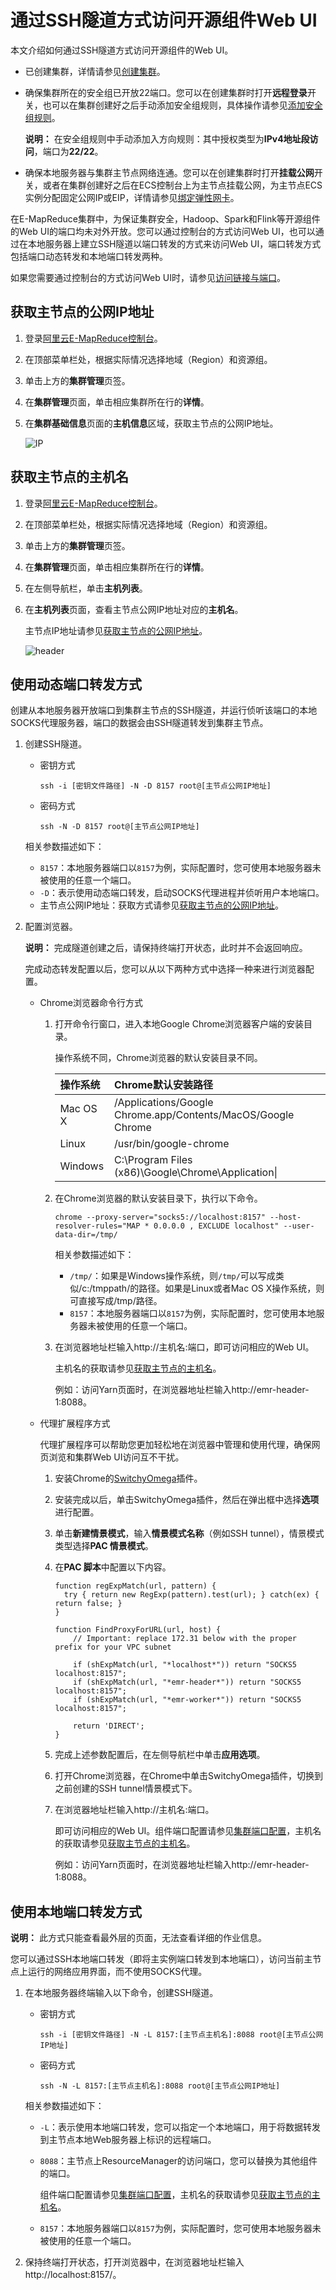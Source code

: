 # 通过SSH隧道方式访问开源组件Web UI

本文介绍如何通过SSH隧道方式访问开源组件的Web UI。

-   已创建集群，详情请参见[创建集群](/cn.zh-CN/集群管理/集群配置/创建集群.md)。
-   确保集群所在的安全组已开放22端口。您可以在创建集群时打开**远程登录**开关，也可以在集群创建好之后手动添加安全组规则，具体操作请参见[添加安全组规则](/cn.zh-CN/安全/安全组/添加安全组规则.md)。

    **说明：** 在安全组规则中手动添加入方向规则：其中授权类型为**IPv4地址段访问**，端口为**22/22**。

-   确保本地服务器与集群主节点网络连通。您可以在创建集群时打开**挂载公网**开关，或者在集群创建好之后在ECS控制台上为主节点挂载公网，为主节点ECS实例分配固定公网IP或EIP，详情请参见[绑定弹性网卡](/cn.zh-CN/网络/弹性网卡/绑定弹性网卡.md)。

在E-MapReduce集群中，为保证集群安全，Hadoop、Spark和Flink等开源组件的Web UI的端口均未对外开放。您可以通过控制台的方式访问Web UI，也可以通过在本地服务器上建立SSH隧道以端口转发的方式来访问Web UI，端口转发方式包括端口动态转发和本地端口转发两种。

如果您需要通过控制台的方式访问Web UI时，请参见[访问链接与端口](/cn.zh-CN/集群管理/集群配置/访问链接与端口.md)。

## 获取主节点的公网IP地址

1.  登录[阿里云E-MapReduce控制台](https://emr.console.aliyun.com/)。

2.  在顶部菜单栏处，根据实际情况选择地域（Region）和资源组。

3.  单击上方的**集群管理**页签。

4.  在**集群管理**页面，单击相应集群所在行的**详情**。

5.  在**集群基础信息**页面的**主机信息**区域，获取主节点的公网IP地址。

    ![IP](https://static-aliyun-doc.oss-accelerate.aliyuncs.com/assets/img/zh-CN/3540659951/p110921.png)


## 获取主节点的主机名

1.  登录[阿里云E-MapReduce控制台](https://emr.console.aliyun.com/)。

2.  在顶部菜单栏处，根据实际情况选择地域（Region）和资源组。

3.  单击上方的**集群管理**页签。

4.  在**集群管理**页面，单击相应集群所在行的**详情**。

5.  在左侧导航栏，单击**主机列表**。

6.  在**主机列表**页面，查看主节点公网IP地址对应的**主机名**。

    主节点IP地址请参见[获取主节点的公网IP地址](#section_coc_7pb_145)。

    ![header](https://static-aliyun-doc.oss-accelerate.aliyuncs.com/assets/img/zh-CN/3540659951/p111252.png)


## 使用动态端口转发方式

创建从本地服务器开放端口到集群主节点的SSH隧道，并运行侦听该端口的本地SOCKS代理服务器，端口的数据会由SSH隧道转发到集群主节点。

1.  创建SSH隧道。

    -   密钥方式

        ```
        ssh -i [密钥文件路径] -N -D 8157 root@[主节点公网IP地址]
        ```

    -   密码方式

        ```
        ssh -N -D 8157 root@[主节点公网IP地址]
        ```

    相关参数描述如下：

    -   `8157`：本地服务器端口以`8157`为例，实际配置时，您可使用本地服务器未被使用的任意一个端口。
    -   `-D`：表示使用动态端口转发，启动SOCKS代理进程并侦听用户本地端口。
    -   主节点公网IP地址：获取方式请参见[获取主节点的公网IP地址](#section_coc_7pb_145)。
2.  配置浏览器。

    **说明：** 完成隧道创建之后，请保持终端打开状态，此时并不会返回响应。

    完成动态转发配置以后，您可以从以下两种方式中选择一种来进行浏览器配置。

    -   Chrome浏览器命令行方式
        1.  打开命令行窗口，进入本地Google Chrome浏览器客户端的安装目录。

            操作系统不同，Chrome浏览器的默认安装目录不同。

            |操作系统|Chrome默认安装路径|
            |:---|:-----------|
            |Mac OS X|/Applications/Google Chrome.app/Contents/MacOS/Google Chrome|
            |Linux|/usr/bin/google-chrome|
            |Windows|C:\\Program Files \(x86\)\\Google\\Chrome\\Application\\|

        2.  在Chrome浏览器的默认安装目录下，执行以下命令。

            ```
            chrome --proxy-server="socks5://localhost:8157" --host-resolver-rules="MAP * 0.0.0.0 , EXCLUDE localhost" --user-data-dir=/tmp/
            ```

            相关参数描述如下：

            -   `/tmp/`：如果是Windows操作系统，则`/tmp/`可以写成类似/c:/tmppath/的路径。如果是Linux或者Mac OS X操作系统，则可直接写成/tmp/路径。
            -   `8157`：本地服务器端口以`8157`为例，实际配置时，您可使用本地服务器未被使用的任意一个端口。
        3.  在浏览器地址栏输入http://主机名:端口，即可访问相应的Web UI。

            主机名的获取请参见[获取主节点的主机名](#section_541_dvb_3f4)。

            例如：访问Yarn页面时，在浏览器地址栏输入http://emr-header-1:8088。

    -   代理扩展程序方式

        代理扩展程序可以帮助您更加轻松地在浏览器中管理和使用代理，确保网页浏览和集群Web UI访问互不干扰。

        1.  安装Chrome的[SwitchyOmega](https://chrome.google.com/webstore/detail/proxy-switchyomega/padekgcemlokbadohgkifijomclgjgif?hl)插件。
        2.  安装完成以后，单击SwitchyOmega插件，然后在弹出框中选择**选项**进行配置。
        3.  单击**新建情景模式**，输入**情景模式名称**（例如SSH tunnel），情景模式类型选择**PAC 情景模式**。
        4.  在**PAC 脚本**中配置以下内容。

            ```
            function regExpMatch(url, pattern) {    
              try { return new RegExp(pattern).test(url); } catch(ex) { return false; }    
            }
            
            function FindProxyForURL(url, host) {
                // Important: replace 172.31 below with the proper prefix for your VPC subnet
            
                if (shExpMatch(url, "*localhost*")) return "SOCKS5 localhost:8157";
                if (shExpMatch(url, "*emr-header*")) return "SOCKS5 localhost:8157";
                if (shExpMatch(url, "*emr-worker*")) return "SOCKS5 localhost:8157";
            
                return 'DIRECT';
            }
            ```

        5.  完成上述参数配置后，在左侧导航栏中单击**应用选项**。
        6.  打开Chrome浏览器，在Chrome中单击SwitchyOmega插件，切换到之前创建的SSH tunnel情景模式下。
        7.  在浏览器地址栏输入http://主机名:端口。

            即可访问相应的Web UI。组件端口配置请参见[集群端口配置](/cn.zh-CN/集群管理/集群运维/集群端口配置.md)，主机名的获取请参见[获取主节点的主机名](#section_541_dvb_3f4)。

            例如：访问Yarn页面时，在浏览器地址栏输入http://emr-header-1:8088。


## 使用本地端口转发方式

**说明：** 此方式只能查看最外层的页面，无法查看详细的作业信息。

您可以通过SSH本地端口转发（即将主实例端口转发到本地端口），访问当前主节点上运行的网络应用界面，而不使用SOCKS代理。

1.  在本地服务器终端输入以下命令，创建SSH隧道。

    -   密钥方式

        ```
        ssh -i [密钥文件路径] -N -L 8157:[主节点主机名]:8088 root@[主节点公网IP地址]
        ```

    -   密码方式

        ```
        ssh -N -L 8157:[主节点主机名]:8088 root@[主节点公网IP地址]
        ```

    相关参数描述如下：

    -   `-L`：表示使用本地端口转发，您可以指定一个本地端口，用于将数据转发到主节点本地Web服务器上标识的远程端口。
    -   `8088`：主节点上ResourceManager的访问端口，您可以替换为其他组件的端口。

        组件端口配置请参见[集群端口配置](/cn.zh-CN/集群管理/集群运维/集群端口配置.md)，主机名的获取请参见[获取主节点的主机名](#section_541_dvb_3f4)。

    -   `8157`：本地服务器端口以`8157`为例，实际配置时，您可使用本地服务器未被使用的任意一个端口。
2.  保持终端打开状态，打开浏览器中，在浏览器地址栏输入http://localhost:8157/。


